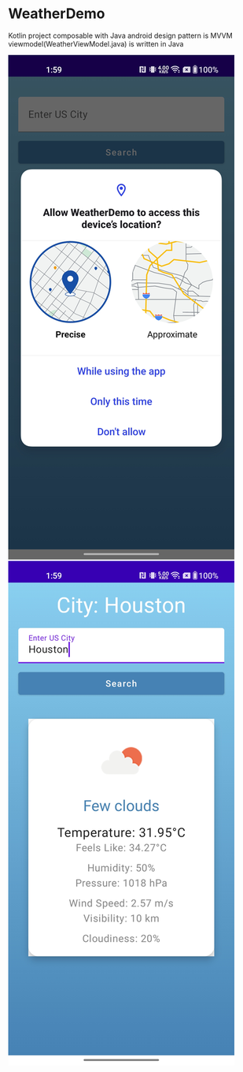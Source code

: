 # WeatherDemo

Kotlin project composable with Java
android design pattern is MVVM
viewmodel(WeatherViewModel.java) is written in Java

![Screenshot1](https://github.com/Toxicccxz/WeatherDemo/blob/main/screenshots/1.jpg?raw=true)
![Screenshot2](https://github.com/Toxicccxz/WeatherDemo/blob/main/screenshots/2.jpg?raw=true)

